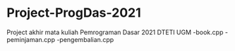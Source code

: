 # Project-ProgDas-2021
Project akhir mata kuliah Pemrograman Dasar 2021
DTETI UGM
-book.cpp
-peminjaman.cpp
-pengembalian.cpp
